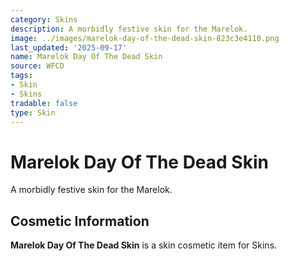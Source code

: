```yaml
---
category: Skins
description: A morbidly festive skin for the Marelok.
image: ../images/marelok-day-of-the-dead-skin-823c3e4110.png
last_updated: '2025-09-17'
name: Marelok Day Of The Dead Skin
source: WFCD
tags:
- Skin
- Skins
tradable: false
type: Skin
---
```


# Marelok Day Of The Dead Skin

A morbidly festive skin for the Marelok.

## Cosmetic Information

**Marelok Day Of The Dead Skin** is a skin cosmetic item for Skins.

